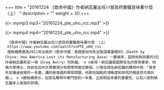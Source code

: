 +++
title = "20161224  《致命中國》作者納瓦羅出任川普政府要職意味著什麼 （上） "
description = ""
weight = 20
+++

{{< mymp3 mp3="20161224_pte_uho_rcc.mp3" >}}

{{< mymp4 mp4="20161224_pte_uho_rcc.mp4" >}}

     《致命中國》作者納瓦羅出任川普政府要職意味著什麼 （上） 
     https://www.youtube.com/watch?v=PTE_uHO_rcc 
     唐柏橋應邀為2011年出版的《致命中國：美國是如何失去製造業基礎的》（Death by China: How America Lost its Manufacturing Base）一書做序，因而他與該書的2位作者納瓦羅和安一鳴（Greg Autry）均熟識。 n n彼得‧納瓦羅是國際有名的貿易專家，哈佛大學博士，目前在加州大學爾灣分校商學院擔任教授。川普在提名納瓦羅的聲明中說：「我多年前讀過他寫的一本書，講的是美國的貿易問題，他那些論點的清晰度和研究的徹底性令我折服。」 n n唐柏橋表示，在提名聲明中專門提到一本書，正說明這本書的重要性，以及川普對納瓦羅本人極高的評價。 
